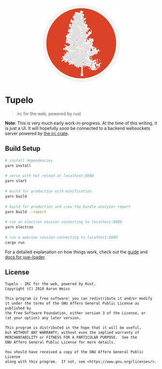 <p align="center"><img src="https://raw.githubusercontent.com/aatxe/Tupelo/master/logo/tupelo.png" width="256px"></p>

# Tupelo

> irc for the web, powered by rust

**Note**: This is very much early work-in-progress. At the time of this writing, it is just a UI. It will hopefully soon be connected to a backend websockets server powered by [the irc crate](https://github.com/aatxe/irc).

## Build Setup

``` bash
# install dependencies
yarn install

# serve with hot reload at localhost:8080
yarn start

# build for production with minification
yarn build

# build for production and view the bundle analyzer report
yarn build --report

# run an electron session connecting to localhost:8080
yarn electron

# run a webview session connecting to localhost:8080
cargo run
```

For a detailed explanation on how things work, check out the [guide](http://vuejs-templates.github.io/webpack/) and [docs for vue-loader](http://vuejs.github.io/vue-loader).

## License

```
Tupelo - IRC for the web, powered by Rust.
Copyright (C) 2018 Aaron Weiss

This program is free software: you can redistribute it and/or modify
it under the terms of the GNU Affero General Public License as published by
the Free Software Foundation, either version 3 of the License, or
(at your option) any later version.

This program is distributed in the hope that it will be useful,
but WITHOUT ANY WARRANTY; without even the implied warranty of
MERCHANTABILITY or FITNESS FOR A PARTICULAR PURPOSE.  See the
GNU Affero General Public License for more details.

You should have received a copy of the GNU Affero General Public License
along with this program.  If not, see <https://www.gnu.org/licenses/>.
```
